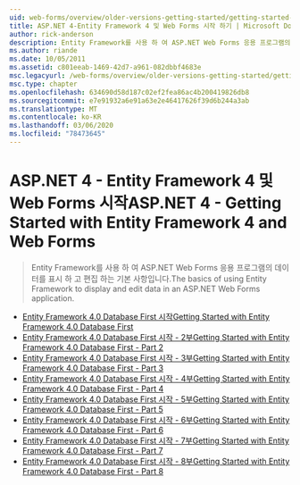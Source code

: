 ```yaml
---
uid: web-forms/overview/older-versions-getting-started/getting-started-with-ef/index
title: ASP.NET 4-Entity Framework 4 및 Web Forms 시작 하기 | Microsoft Docs
author: rick-anderson
description: Entity Framework를 사용 하 여 ASP.NET Web Forms 응용 프로그램의 데이터를 표시 하 고 편집 하는 기본 사항입니다.
ms.author: riande
ms.date: 10/05/2011
ms.assetid: c801eeab-1469-42d7-a961-082dbbf4683e
msc.legacyurl: /web-forms/overview/older-versions-getting-started/getting-started-with-ef
msc.type: chapter
ms.openlocfilehash: 634690d58d187c02ef2fea86ac4b200419826db8
ms.sourcegitcommit: e7e91932a6e91a63e2e46417626f39d6b244a3ab
ms.translationtype: MT
ms.contentlocale: ko-KR
ms.lasthandoff: 03/06/2020
ms.locfileid: "78473645"
---
```

# <a name="aspnet-4---getting-started-with-entity-framework-4-and-web-forms"></a><span data-ttu-id="029e8-103">ASP.NET 4 - Entity Framework 4 및 Web Forms 시작</span><span class="sxs-lookup"><span data-stu-id="029e8-103">ASP.NET 4 - Getting Started with Entity Framework 4 and Web Forms</span></span>

> <span data-ttu-id="029e8-104">Entity Framework를 사용 하 여 ASP.NET Web Forms 응용 프로그램의 데이터를 표시 하 고 편집 하는 기본 사항입니다.</span><span class="sxs-lookup"><span data-stu-id="029e8-104">The basics of using Entity Framework to display and edit data in an ASP.NET Web Forms application.</span></span>

- [<span data-ttu-id="029e8-105">Entity Framework 4.0 Database First 시작</span><span class="sxs-lookup"><span data-stu-id="029e8-105">Getting Started with Entity Framework 4.0 Database First</span></span>](the-entity-framework-and-aspnet-getting-started-part-1.md)
- [<span data-ttu-id="029e8-106">Entity Framework 4.0 Database First 시작 - 2부</span><span class="sxs-lookup"><span data-stu-id="029e8-106">Getting Started with Entity Framework 4.0 Database First - Part 2</span></span>](the-entity-framework-and-aspnet-getting-started-part-2.md)
- [<span data-ttu-id="029e8-107">Entity Framework 4.0 Database First 시작 - 3부</span><span class="sxs-lookup"><span data-stu-id="029e8-107">Getting Started with Entity Framework 4.0 Database First - Part 3</span></span>](the-entity-framework-and-aspnet-getting-started-part-3.md)
- [<span data-ttu-id="029e8-108">Entity Framework 4.0 Database First 시작 - 4부</span><span class="sxs-lookup"><span data-stu-id="029e8-108">Getting Started with Entity Framework 4.0 Database First - Part 4</span></span>](the-entity-framework-and-aspnet-getting-started-part-4.md)
- [<span data-ttu-id="029e8-109">Entity Framework 4.0 Database First 시작 - 5부</span><span class="sxs-lookup"><span data-stu-id="029e8-109">Getting Started with Entity Framework 4.0 Database First - Part 5</span></span>](the-entity-framework-and-aspnet-getting-started-part-5.md)
- [<span data-ttu-id="029e8-110">Entity Framework 4.0 Database First 시작 - 6부</span><span class="sxs-lookup"><span data-stu-id="029e8-110">Getting Started with Entity Framework 4.0 Database First - Part 6</span></span>](the-entity-framework-and-aspnet-getting-started-part-6.md)
- [<span data-ttu-id="029e8-111">Entity Framework 4.0 Database First 시작 - 7부</span><span class="sxs-lookup"><span data-stu-id="029e8-111">Getting Started with Entity Framework 4.0 Database First - Part 7</span></span>](the-entity-framework-and-aspnet-getting-started-part-7.md)
- [<span data-ttu-id="029e8-112">Entity Framework 4.0 Database First 시작 - 8부</span><span class="sxs-lookup"><span data-stu-id="029e8-112">Getting Started with Entity Framework 4.0 Database First - Part 8</span></span>](the-entity-framework-and-aspnet-getting-started-part-8.md)
